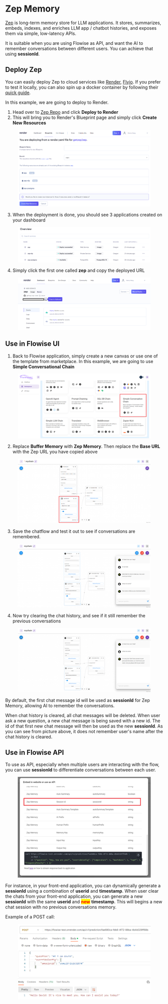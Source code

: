 # Zep Memory

[Zep](https://github.com/getzep/zep) is long-term memory store for LLM applications. It stores, summarizes, embeds, indexes, and enriches LLM app / chatbot histories, and exposes them via simple, low-latency APIs.

It is suitable when you are using Flowise as API, and want the AI to remember conversations between different users. You can achieve that using **sessionId**.

## Deploy Zep

You can easily deploy Zep to cloud services like [Render](https://render.com/), [Flyio](https://fly.io/). If you prefer to test it locally, you can also spin up a docker container by following their [quick guide](https://github.com/getzep/zep#quick-start).

In this example, we are going to deploy to Render.

1. Head over to [Zep Repo](https://github.com/getzep/zep#quick-start) and click **Deploy to Render**
2. This will bring you to Render's Blueprint page and simply click **Create New Resources**

<figure><img src="../.gitbook/assets/image (15).png" alt=""><figcaption></figcaption></figure>

3. When the deployment is done, you should see 3 applications created on your dashboard

<figure><img src="../.gitbook/assets/image (1).png" alt=""><figcaption></figcaption></figure>

4. Simply click the first one called **zep** and copy the deployed URL

<figure><img src="../.gitbook/assets/image (36).png" alt=""><figcaption></figcaption></figure>

## Use in Flowise UI

1. Back to Flowise application, simply create a new canvas or use one of the template from marketplace. In this example, we are going to use **Simple Conversational Chain**

<figure><img src="../.gitbook/assets/Untitled (3).png" alt=""><figcaption></figcaption></figure>

2. Replace **Buffer Memory** with **Zep Memory**. Then replace the **Base URL** with the Zep URL you have copied above

<figure><img src="../.gitbook/assets/Untitled.png" alt=""><figcaption></figcaption></figure>

3. Save the chatflow and test it out to see if conversations are remembered.

<figure><img src="../.gitbook/assets/image (25).png" alt=""><figcaption></figcaption></figure>

4. Now try clearing the chat history, and see if it still remember the previous conversations

<figure><img src="../.gitbook/assets/image (8).png" alt=""><figcaption></figcaption></figure>

By default, the first chat message id will be used as **sessionId** for Zep Memory, allowing AI to remember the conversations.

When chat history is cleared, all chat messages will be deleted. When user ask a new question, a new chat message is being saved with a new id. The id of that first new chat message will then be used as the new **sessionId**. As you can see from picture above, it does not remember user's name after the chat history is cleared.

## Use in Flowise API

To use as API, especially when multiple users are interacting with the flow, you can use **sessionId** to differentiate conversations between each user.

<figure><img src="../.gitbook/assets/Untitled (1).png" alt=""><figcaption></figcaption></figure>

For instance, in your front-end application, you can dynamically generate a **sessionId** using a combination of **userid** and **timestamp**. When user clear the chats from your front-end application, you can generate a new **sessionId** with the same **userid** and <mark style="color:red;">**new**</mark> **timestamp**. This will begins a new chat session with no previous conversations memory.

Example of a POST call:

<figure><img src="../.gitbook/assets/image (38).png" alt=""><figcaption></figcaption></figure>
